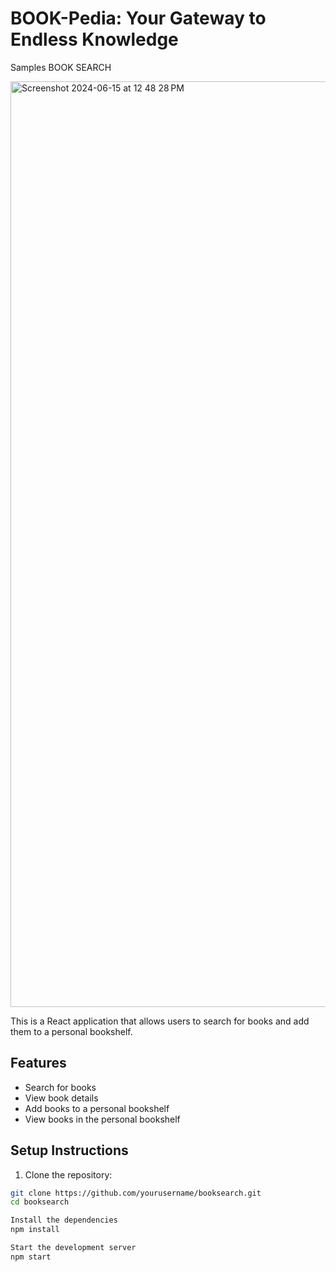 # BOOK-Pedia: Your Gateway to Endless Knowledge

Samples BOOK SEARCH

<img width="1481" alt="Screenshot 2024-06-15 at 12 48 28 PM" src="https://github.com/soummyaanon/personal-bookshelf/assets/91568463/417f9fb3-6bdd-4230-ad96-cd79da606941">


This is a React application that allows users to search for books and add them to a personal bookshelf.

## Features

- Search for books
- View book details
- Add books to a personal bookshelf
- View books in the personal bookshelf

## Setup Instructions

1. Clone the repository:

```bash
git clone https://github.com/yourusername/booksearch.git
cd booksearch

Install the dependencies
npm install

Start the development server
npm start



